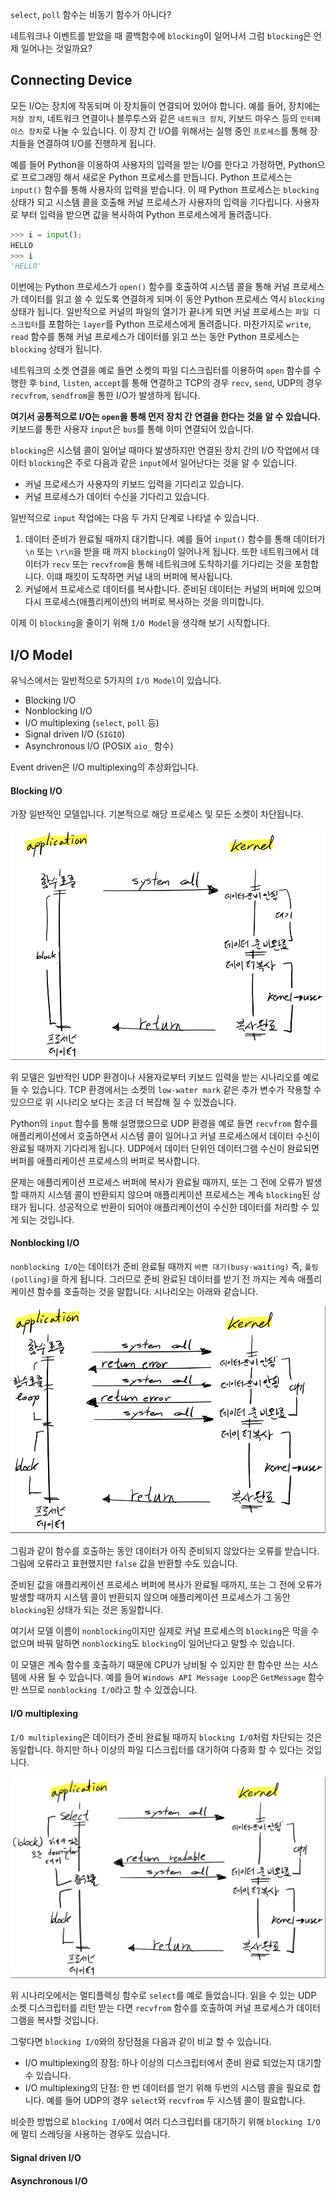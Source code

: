 

`select`, `poll` 함수는 비동기 함수가 아니다?

네트워크나 이벤트를 받았을 때 콜백함수에
`blocking`이 일어나서
그럼 `blocking`은 언제 일어나는 것일까요?

## Connecting Device

모든 I/O는 장치에 작동되며 이 장치들이 연결되어 있어야 합니다.
예를 들어, 장치에는 `저장 장치`, 네트워크 연결이나 블루투스와 같은 `네트워크 장치`, 키보드 마우스 등의 `인터페이스 장치`로 나눌 수 있습니다.
이 장치 간 I/O를 위해서는 실행 중인 `프로세스`를 통해 장치들을 연결하여 I/O를 진행하게 됩니다.

예를 들어 Python을 이용하여 사용자의 입력을 받는 I/O를 한다고 가정하면,
Python으로 프로그래밍 해서 새로운 Python 프로세스를 만듭니다.
Python 프로세스는 `input()` 함수를 통해 사용자의 입력을 받습니다.
이 때 Python 프로세스는 `blocking` 상태가 되고 시스템 콜을 호출해 커널 프로세스가 사용자의 입력을 기다립니다.
사용자로 부터 입력을 받으면 값을 복사하여 Python 프로세스에게 돌려줍니다.

```python
>>> i = input();
HELLO
>>> i
'HELLO'
```

이번에는 Python 프로세스가 `open()` 함수를 호출하여 시스템 콜을 통해 커널 프로세스가 데이터를 읽고 쓸 수 있도록 연결하게 되며 이 동안 Python 프로세스 역시 `blocking` 상태가 됩니다.
일반적으로 커널의 파일의 열기가 끝나게 되면 커널 프로세스는 `파일 디스크립터`를 포함하는 `layer`를 Python 프로세스에게 돌려줍니다.
마찬가지로 `write`, `read` 함수를 통해 커널 프로세스가 데이터를 읽고 쓰는 동안 Python 프로세스는 `blocking` 상태가 됩니다.

네트워크의 소켓 연결을 예로 들면 소켓의 파일 디스크립터를 이용하여 `open` 함수를 수행한 후
`bind`, `listen`, `accept`를 통해 연결하고 TCP의 경우 `recv`, `send`, UDP의 경우 `recvfrom`, `sendfrom`을 통한 I/O가 발생하게 됩니다.

**여기서 공통적으로 I/O는 `open`을 통해 먼저 장치 간 연결을 한다는 것을 알 수 있습니다.** 키보드를 통한 사용자 `input`은 `bus`를 통해 이미 연결되어 있습니다.

`blocking`은 시스템 콜이 일어날 때마다 발생하지만 연결된 장치 간의 I/O 작업에서 데이터 `blocking`은 주로 다음과 같은 `input`에서 일어난다는 것을 알 수 있습니다.

- 커널 프로세스가 사용자의 키보드 입력을 기다리고 있습니다.
- 커널 프로세스가 데이터 수신을 기다리고 있습니다.

일반적으로 `input` 작업에는 다음 두 가지 단계로 나타낼 수 있습니다.

1. 데이터 준비가 완료될 때까지 대기합니다. 예를 들어 `input()` 함수를 통해 데이터가 `\n` 또는 `\r\n`을 받을 때 까지 `blocking`이 일어나게 됩니다. 또한 네트워크에서 데이터가 `recv` 또는 `recvfrom`을 통해 네트워크에 도착하기를 기다리는 것을 포함합니다. 이떄 패킷이 도착하면 커널 내의 버퍼에 복사됩니다.
1. 커널에서 프로세스로 데이터를 복사합니다. 준비된 데이터는 커널의 버퍼에 있으며 다시 프로세스(애플리케이션)의 버퍼로 복사하는 것을 의미합니다.

이제 이 `blocking`을 줄이기 위해 `I/O Model`을 생각해 보기 시작합니다.

## I/O Model

유닉스에서는 일반적으로 5가지의 `I/O Model`이 있습니다.

- Blocking I/O
- Nonblocking I/O
- I/O multiplexing (`select`, `poll` 등)
- Signal driven I/O (`SIGIO`)
- Asynchronous I/O (POSIX `aio_` 함수)

Event driven은 I/O multiplexing의 추상화입니다.

#### Blocking I/O

가장 일반적인 모델입니다. 기본적으로 해당 프로세스 및 모든 소켓이 차단됩니다.

![그림 1. I/O blocking](/image/iomodel/blockingio.png)

위 모델은 일반적인 UDP 환경이나 사용자로부터 키보드 입력을 받는 시나리오를 예로 들 수 있습니다. TCP 환경에서는 소켓의 `low-water mark` 같은 추가 변수가 작용할 수 있으므로 위 시나리오 보다는 조금 더 복잡해 질 수 있겠습니다.

Python의 `input` 함수를 통해 설명했으므로 UDP 환경을 예로 들면 `recvfrom` 함수를 애플리케이션에서 호출하면서 시스템 콜이 일어나고 커널 프로세스에서 데이터 수신이 완료될 때까지 기다리게 됩니다.
UDP에서 데이터 단위인 데이터그램 수신이 완료되면 버퍼를 애플리케이션 프로세스의 버퍼로 복사합니다.

문제는 애플리케이션 프로세스 버퍼에 복사가 완료될 때까지, 또는 그 전에 오류가 발생할 때까지 시스템 콜이 반환되지 않으며 애플리케이션 프로세스는 계속 `blocking`된 상태가 됩니다.
성공적으로 반환이 되어야 애플리케이션이 수신한 데이터를 처리할 수 있게 되는 것입니다.

#### Nonblocking I/O

`nonblocking I/O`는 데이터가 준비 완료될 때까지 `바쁜 대기(busy-waiting)` 즉, `풀링(polling)`을 하게 됩니다. 그러므로 준비 완료된 데이터를 받기 전 까지는 계속 애플리케이션 함수를 호출하는 것을 말합니다. 시나리오는 아래와 같습니다.

![그림 2. I/O nonblocking](/image/iomodel/nonblockingio.png)

그림과 같이 함수를 호출하는 동안 데이터가 아직 준비되지 않았다는 오류를 받습니다. 그림에 오류라고 표현했지만 `false` 값을 반환할 수도 있습니다.

준비된 값을 애플리케이션 프로세스 버퍼에 복사가 완료될 때까지, 또는 그 전에 오류가 발생할 때까지 시스템 콜이 반환되지 않으며 애플리케이션 프로세스가 그 동안 `blocking`된 상태가 되는 것은 동일합니다.

여기서 모델 이름이 `nonblocking`이지만 실제로 커널 프로세스의 `blocking`은 막을 수 없으며 바꿔 말하면 `nonblocking`도 `blocking`이 일어난다고 말할 수 있습니다.

이 모델은 계속 함수를 호출하기 때문에 CPU가 낭비될 수 있지만 한 함수만 쓰는 시스템에 사용 될 수 있습니다. 예를 들어 `Windows API Message Loop`은 `GetMessage` 함수만 쓰므로 `nonblocking I/O`라고 할 수 있겠습니다.

#### I/O multiplexing

`I/O multiplexing`은 데이터가 준비 완료될 때까지 `blocking I/O`처럼 차단되는 것은 동일합니다. 하지만 하나 이상의 파일 디스크립터를 대기하여 다중화 할 수 있다는 것입니다.

![그림 3. I/O multiplexing](/image/iomodel/iomultiplexing.png)

위 시나리오에서는 멀티플렉싱 함수로 `select`를 예로 들었습니다. 읽을 수 있는 UDP 소켓 디스크립터를 리턴 받는 다면 `recvfrom` 함수를 호출하여 커널 프로세스가 데이터그램을 복사할 것입니다.

그렇다면 `blocking I/O`와의 장단점을 다음과 같이 비교 할 수 있습니다.

- I/O multiplexing의 장점: 하나 이상의 디스크립터에서 준비 완료 되었는지 대기할 수 있습니다.
- I/O multiplexing의 단점: 한 번 데이터를 얻기 위해 두번의 시스템 콜을 필요로 합니다. 예를 들어 UDP의 경우 `select`와 `recvfrom` 두 시스템 콜이 필요합니다.

비슷한 방법으로 `blocking I/O`에서 여러 디스크립터를 대기하기 위해 `blocking I/O`에 멀티 스레딩을 사용하는 경우도 있습니다.

#### Signal driven I/O

#### Asynchronous I/O
